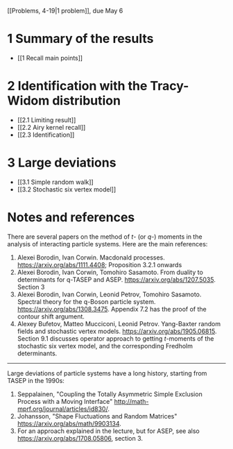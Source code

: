 [[Problems, 4-19|1 problem]], due May 6

# 1 Summary of the results

- [[1 Recall main points]]

# 2 Identification with the Tracy-Widom distribution

- [[2.1 Limiting result]]
- [[2.2 Airy kernel recall]]
- [[2.3 Identification]]

# 3 Large deviations

- [[3.1 Simple random walk]]
- [[3.2 Stochastic six vertex model]]




# Notes and references

There are several papers on the method of $t$- (or $q$-) moments in the analysis of interacting particle systems. Here are the main references:

1. Alexei Borodin, Ivan Corwin. Macdonald processes. https://arxiv.org/abs/1111.4408; Proposition 3.2.1 onwards
2. Alexei Borodin, Ivan Corwin, Tomohiro Sasamoto. From duality to determinants for q-TASEP and ASEP. https://arxiv.org/abs/1207.5035. Section 3
3. Alexei Borodin, Ivan Corwin, Leonid Petrov, Tomohiro Sasamoto. Spectral theory for the q-Boson particle system. https://arxiv.org/abs/1308.3475. Appendix 7.2 has the proof of the contour shift argument.
4. Alexey Bufetov, Matteo Mucciconi, Leonid Petrov. Yang-Baxter random fields and stochastic vertex models. https://arxiv.org/abs/1905.06815. Section 9.1 discusses operator approach to getting $t$-moments of the stochastic six vertex model, and the corresponding Fredholm determinants.

---

Large deviations of particle systems have a long history, starting from TASEP in the 1990s:
1. Seppalainen, "Coupling the Totally Asymmetric Simple Exclusion Process with a Moving Interface" http://math-mprf.org/journal/articles/id830/.
2. Johansson, "Shape Fluctuations and Random Matrices" https://arxiv.org/abs/math/9903134.
3. For an approach explained in the lecture, but for ASEP, see also https://arxiv.org/abs/1708.05806, section 3.